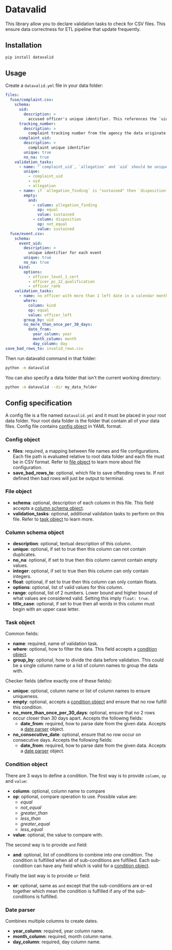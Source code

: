 # Datavalid

This library allow you to declare validation tasks to check for CSV files. This ensure data correctness for ETL pipeline that update frequently.

## Installation

```bash
pip install datavalid
```

## Usage

Create a `datavalid.yml` file in your data folder:

```yaml
files:
  fuse/complaint.csv:
    schema:
      uid:
        description: >
          accused officer's unique identifier. This references the `uid` column in personnel.csv
      tracking_number:
        description: >
          complaint tracking number from the agency the data originate from
      complaint_uid:
        description: >
          complaint unique identifier
        unique: true
        no_na: true
    validation_tasks:
      - name: "`complaint_uid`, `allegation` and `uid` should be unique together"
        unique:
          - complaint_uid
          - uid
          - allegation
      - name: if `allegation_finding` is "sustained" then `disposition` should also be "sustained"
        empty:
          and:
            - column: allegation_finding
              op: equal
              value: sustained
            - column: disposition
              op: not_equal
              value: sustained
  fuse/event.csv:
    schema:
      event_uid:
        description: >
          unique identifier for each event
        unique: true
        no_na: true
      kind:
        options:
          - officer_level_1_cert
          - officer_pc_12_qualification
          - officer_rank
    validation_tasks:
      - name: no officer with more than 1 left date in a calendar month
        where:
          column: kind
          op: equal
          value: officer_left
        group_by: uid
        no_more_than_once_per_30_days:
          date_from:
            year_column: year
            month_column: month
            day_column: day
save_bad_rows_to: invalid_rows.csv
```

Then run datavalid command in that folder:

```bash
python -m datavalid
```

You can also specify a data folder that isn't the current working directory:

```bash
python -m datavalid --dir my_data_folder
```

## Config specification

A config file is a file named `datavalid.yml` and it must be placed in your root data folder. Your root data folder is the folder that contain all of your data files. Config file contains [config object](#config-object) in YAML format.

### Config object

- **files**: required, a mapping between file names and file configurations. Each file path is evaluated relative to root data folder and each file must be in CSV format. Refer to [file object](#file-object) to learn more about file configuration.
- **save_bad_rows_to**: optional, which file to save offending rows to. If not defined then bad rows will just be output to terminal.

### File object

- **schema**: optional, description of each column in this file. This field accepts a [column schema object](#column-schema-object).
- **validation_tasks**: optional, additional validation tasks to perform on this file. Refer to [task object](#task-object) to learn more.

### Column schema object

- **description**: optional, textual description of this column.
- **unique**: optional, if set to true then this column can not contain duplicates.
- **no_na**: optional, if set to true then this column cannot contain empty values.
- **integer**: optional, if set to true then this column can only contain integers.
- **float**: optional, if set to true then this column can only contain floats.
- **options**: optional, list of valid values for this column.
- **range**: optional, list of 2 numbers. Lower bound and higher bound of what values are considered valid. Setting this imply `float: true`.
- **title_case**: optional, if set to true then all words in this column must begin with an upper case letter.

### Task object

Common fields:

- **name**: required, name of validation task.
- **where**: optional, how to filter the data. This field accepts a [condition object](#condition-object).
- **group_by**: optional, how to divide the data before validation. This could be a single column name or a list of column names to group the data with.

Checker fields (define exactly one of these fields):

- **unique**: optional, column name or list of column names to ensure uniqueness.
- **empty**: optional, accepts a [condition object](#condition-object) and ensure that no row fulfill this condition.
- **no_more_than_once_per_30_days**: optional, ensure that no 2 rows occur closer than 30 days apart. Accepts the following fields:
  - **date_from**: required, how to parse date from the given data. Accepts a [date parser](#date-parser) object.
- **no_consecutive_date**: optional, ensure that no row occur on consecutive days. Accepts the following fields:
  - **date_from**: required, how to parse date from the given data. Accepts a [date parser](#date-parser) object.

### Condition object

There are 3 ways to define a condition. The first way is to provide `column`, `op` and `value`:

- **column**: optional, column name to compare
- **op**: optional, compare operation to use. Possible value are:
  - _equal_
  - _not_equal_
  - _greater_than_
  - _less_than_
  - _greater_equal_
  - _less_equal_
- **value**: optional, the value to compare with.

The second way is to provide `and` field:

- **and**: optional, list of conditions to combine into one condition. The condition is fulfilled when all of sub-conditions are fulfilled. Each sub-condition can have any field which is valid for a [condition object](#condition-object).

Finally the last way is to provide `or` field:

- **or**: optional, same as `and` except that the sub-conditions are or-ed together which mean the condition is fulfilled if any of the sub-conditions is fulfilled.

### Date parser

Combines multiple columns to create dates.

- **year_column**: required, year column name.
- **month_column**: required, month column name.
- **day_column**: required, day column name.
